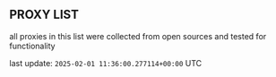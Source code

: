 ## PROXY LIST

all proxies in this list were collected from open sources and tested for functionality

last update: `2025-02-01 11:36:00.277114+00:00` UTC